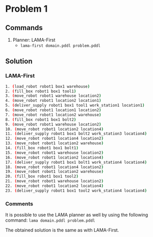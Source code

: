 # Problem 1

## Commands
1. Planner: LAMA-First
	- ``lama-first domain.pddl problem.pddl``

## Solution

### LAMA-First

```bash
1. (load_robot robot1 box1 warehouse)
2. (fill_box robot1 box1 tool1)
3. (move_robot robot1 warehouse location2)
4. (move_robot robot1 location2 location1)
5. (deliver_supply robot1 box1 tool1 work_station1 location1)
6. (move_robot robot1 location1 location2)
7. (move_robot robot1 location2 warehouse)
8. (fill_box robot1 box1 bolt2)
9. (move_robot robot1 warehouse location2)
10. (move_robot robot1 location2 location4)
11. (deliver_supply robot1 box1 bolt2 work_station3 location4)
12. (move_robot robot1 location4 location2)
13. (move_robot robot1 location2 warehouse)
14. (fill_box robot1 box1 bolt1)
15. (move_robot robot1 warehouse location2)
16. (move_robot robot1 location2 location4)
17. (deliver_supply robot1 box1 bolt1 work_station4 location4)
18. (move_robot robot1 location4 location2)
19. (move_robot robot1 location2 warehouse)
20. (fill_box robot1 box1 tool2)
21. (move_robot robot1 warehouse location2)
22. (move_robot robot1 location2 location4)
23. (deliver_supply robot1 box1 tool2 work_station4 location4)
```

### Comments
It is possible to use the LAMA planner as well by using the following command:
``lama domain.pddl problem.pddl``

The obtained solution is the same as with LAMA-First.
